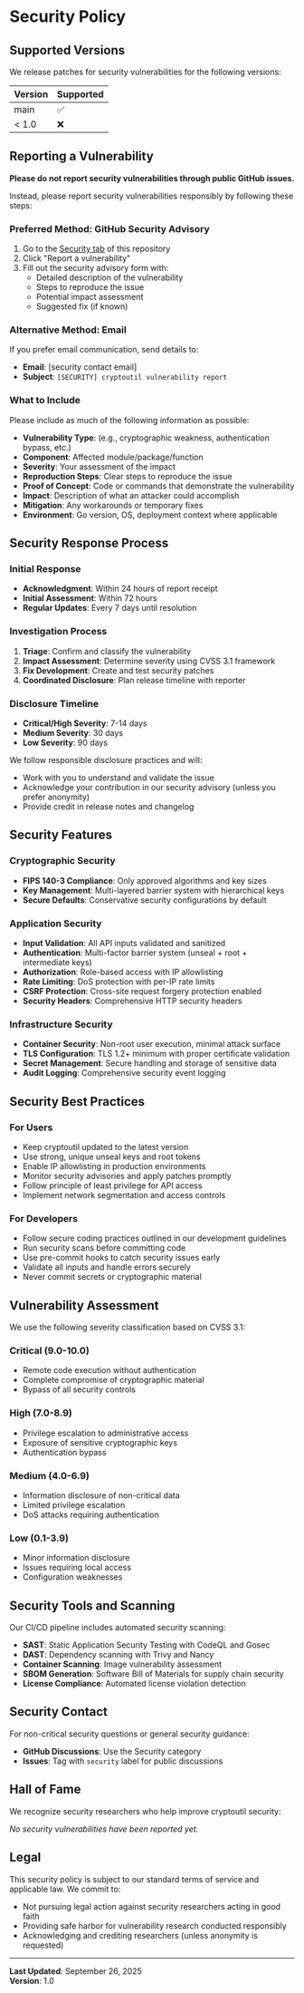 # Security Policy

## Supported Versions

We release patches for security vulnerabilities for the following versions:

| Version | Supported          |
| ------- | ------------------ |
| main    | :white_check_mark: |
| < 1.0   | :x:                |

## Reporting a Vulnerability

**Please do not report security vulnerabilities through public GitHub issues.**

Instead, please report security vulnerabilities responsibly by following these steps:

### Preferred Method: GitHub Security Advisory

1. Go to the [Security tab](https://github.com/justincranford/cryptoutil/security) of this repository
2. Click "Report a vulnerability"
3. Fill out the security advisory form with:
   - Detailed description of the vulnerability
   - Steps to reproduce the issue
   - Potential impact assessment
   - Suggested fix (if known)

### Alternative Method: Email

If you prefer email communication, send details to:
- **Email**: [security contact email]
- **Subject**: `[SECURITY] cryptoutil vulnerability report`

### What to Include

Please include as much of the following information as possible:

- **Vulnerability Type**: (e.g., cryptographic weakness, authentication bypass, etc.)
- **Component**: Affected module/package/function
- **Severity**: Your assessment of the impact
- **Reproduction Steps**: Clear steps to reproduce the issue
- **Proof of Concept**: Code or commands that demonstrate the vulnerability
- **Impact**: Description of what an attacker could accomplish
- **Mitigation**: Any workarounds or temporary fixes
- **Environment**: Go version, OS, deployment context where applicable

## Security Response Process

### Initial Response
- **Acknowledgment**: Within 24 hours of report receipt
- **Initial Assessment**: Within 72 hours
- **Regular Updates**: Every 7 days until resolution

### Investigation Process
1. **Triage**: Confirm and classify the vulnerability
2. **Impact Assessment**: Determine severity using CVSS 3.1 framework
3. **Fix Development**: Create and test security patches
4. **Coordinated Disclosure**: Plan release timeline with reporter

### Disclosure Timeline
- **Critical/High Severity**: 7-14 days
- **Medium Severity**: 30 days
- **Low Severity**: 90 days

We follow responsible disclosure practices and will:
- Work with you to understand and validate the issue
- Acknowledge your contribution in our security advisory (unless you prefer anonymity)
- Provide credit in release notes and changelog

## Security Features

### Cryptographic Security
- **FIPS 140-3 Compliance**: Only approved algorithms and key sizes
- **Key Management**: Multi-layered barrier system with hierarchical keys
- **Secure Defaults**: Conservative security configurations by default

### Application Security
- **Input Validation**: All API inputs validated and sanitized
- **Authentication**: Multi-factor barrier system (unseal + root + intermediate keys)
- **Authorization**: Role-based access with IP allowlisting
- **Rate Limiting**: DoS protection with per-IP rate limits
- **CSRF Protection**: Cross-site request forgery protection enabled
- **Security Headers**: Comprehensive HTTP security headers

### Infrastructure Security
- **Container Security**: Non-root user execution, minimal attack surface
- **TLS Configuration**: TLS 1.2+ minimum with proper certificate validation
- **Secret Management**: Secure handling and storage of sensitive data
- **Audit Logging**: Comprehensive security event logging

## Security Best Practices

### For Users
- Keep cryptoutil updated to the latest version
- Use strong, unique unseal keys and root tokens
- Enable IP allowlisting in production environments
- Monitor security advisories and apply patches promptly
- Follow principle of least privilege for API access
- Implement network segmentation and access controls

### For Developers
- Follow secure coding practices outlined in our development guidelines
- Run security scans before committing code
- Use pre-commit hooks to catch security issues early
- Validate all inputs and handle errors securely
- Never commit secrets or cryptographic material

## Vulnerability Assessment

We use the following severity classification based on CVSS 3.1:

### Critical (9.0-10.0)
- Remote code execution without authentication
- Complete compromise of cryptographic material
- Bypass of all security controls

### High (7.0-8.9)
- Privilege escalation to administrative access
- Exposure of sensitive cryptographic keys
- Authentication bypass

### Medium (4.0-6.9)
- Information disclosure of non-critical data
- Limited privilege escalation
- DoS attacks requiring authentication

### Low (0.1-3.9)
- Minor information disclosure
- Issues requiring local access
- Configuration weaknesses

## Security Tools and Scanning

Our CI/CD pipeline includes automated security scanning:

- **SAST**: Static Application Security Testing with CodeQL and Gosec
- **DAST**: Dependency scanning with Trivy and Nancy
- **Container Scanning**: Image vulnerability assessment
- **SBOM Generation**: Software Bill of Materials for supply chain security
- **License Compliance**: Automated license violation detection

## Security Contact

For non-critical security questions or general security guidance:
- **GitHub Discussions**: Use the Security category
- **Issues**: Tag with `security` label for public discussions

## Hall of Fame

We recognize security researchers who help improve cryptoutil security:

<!-- Security researchers who have responsibly disclosed vulnerabilities will be listed here -->

*No security vulnerabilities have been reported yet.*

## Legal

This security policy is subject to our standard terms of service and applicable law. We commit to:

- Not pursuing legal action against security researchers acting in good faith
- Providing safe harbor for vulnerability research conducted responsibly
- Acknowledging and crediting researchers (unless anonymity is requested)

---

**Last Updated**: September 26, 2025  
**Version**: 1.0

